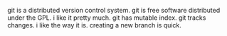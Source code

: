 git is a distributed version control system.
git is free software distributed under the GPL.
i like it pretty much.
git has mutable index.
git tracks changes.
i like the way it is.
creating a new branch is quick.